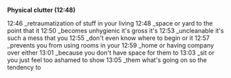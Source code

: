 **Physical clutter (12:48)**

 12:46 _retraumatization of stuff in your living
 12:48 _space or yard to the point that it
 12:50 _becomes unhygienic it's gross it's
 12:53 _uncleanable it's such a mess that you
 12:55 _don't even know where to begin or it
 12:57 _prevents you from using rooms in your
 12:59 _home or having company over either
 13:01 _because you don't have space for them to
 13:03 _sit or you just feel too ashamed to show
 13:05 _them what's going on so the tendency to